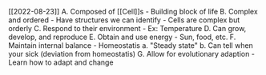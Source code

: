 [[2022-08-23]]
A. Composed of [[Cell]]s
		- Building block of life
	B. Complex and ordered
		- Have structures we can identify 
		- Cells are complex but orderly
	C. Respond to their environment
		- Ex: Temperature
	D. Can grow, develop, and reproduce
	E. Obtain and use energy
		- Sun, food, etc.
	F. Maintain internal balance
		- Homeostatis
			a. "Steady state"
			b. Can tell when your sick (deviation from homeostatis)
	G. Allow for evolutionary adaption
		- Learn how to adapt and change